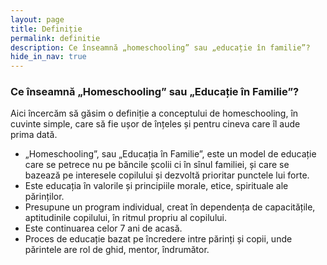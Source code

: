 ```yaml
---
layout: page
title: Definiție
permalink: definitie
description: Ce înseamnă „homeschooling” sau „educație în familie”?
hide_in_nav: true
---
```


### Ce înseamnă „Homeschooling” sau „Educație în Familie”?

Aici încercăm să găsim o definiție a conceptului de homeschooling, în cuvinte
simple, care să fie ușor de înțeles și pentru cineva care îl aude prima dată.

* „Homeschooling”, sau „Educația în Familie”, este un model de educație care se
  petrece nu pe băncile școlii ci în sînul familiei, și care se bazează pe
  interesele copilului și dezvoltă prioritar punctele lui forte.
* Este educația în valorile și principiile morale, etice, spirituale ale
  părinților.
* Presupune un program individual, creat în dependența de capacitățile,
  aptitudinile copilului, în ritmul propriu al copilului.
* Este continuarea celor 7 ani de acasă.
* Proces de educație bazat pe încredere intre părinți și copii, unde părintele
  are rol de ghid, mentor, îndrumător.

